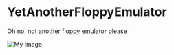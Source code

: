 # YetAnotherFloppyEmulator
Oh no, not another floppy emulator please

![My image](timtashpulatov.github.com/FloppyEmulator/img/assembly.png)
